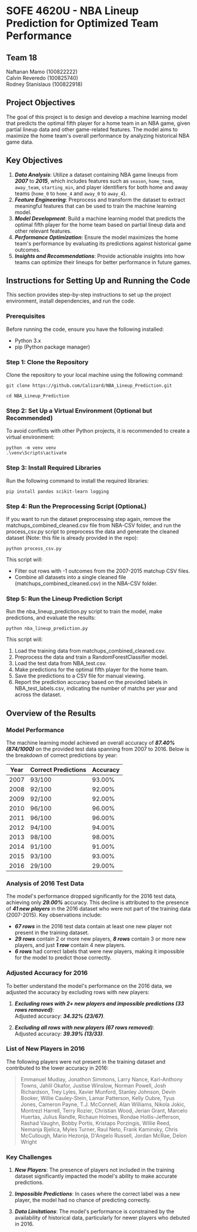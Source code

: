 # SOFE 4620U - NBA Lineup Prediction for Optimized Team Performance

## Team 18  
Naftanan Mamo (100822222)  
Calvin Reveredo (100825740)  
Rodney Stanislaus (100822918)

## Project Objectives  
The goal of this project is to design and develop a machine learning model that predicts the optimal fifth player for a home team in an NBA game, given partial lineup data and other game-related features. The model aims to maximize the home team's overall performance by analyzing historical NBA game data.

## Key Objectives
1. ***Data Analysis***: Utilize a dataset containing NBA game lineups from ***2007*** to ***2015***, which includes features such as `season`, `home_team`, `away_team`, `starting_min`, and player identifiers for both home and away teams (`home_0` to `home_4` and `away_0` to `away_4`).
2. ***Feature Engineering***: Preprocess and transform the dataset to extract meaningful features that can be used to train the machine learning model.
3. ***Model Development***: Build a machine learning model that predicts the optimal fifth player for the home team based on partial lineup data and other relevant features.
4. ***Performance Optimization***: Ensure the model maximizes the home team's performance by evaluating its predictions against historical game outcomes.
5. ***Insights and Recommendations***: Provide actionable insights into how teams can optimize their lineups for better performance in future games.

## Instructions for Setting Up and Running the Code  
This section provides step-by-step instructions to set up the project environment, install dependencies, and run the code.

### Prerequisites
Before running the code, ensure you have the following installed:
- Python 3.x
- pip (Python package manager)

### Step 1: Clone the Repository
Clone the repository to your local machine using the following command:
```
git clone https://github.com/Calizard/NBA_Lineup_Prediction.git  
```
```
cd NBA_Lineup_Prediction
```
### Step 2: Set Up a Virtual Environment (Optional but Recommended)
To avoid conflicts with other Python projects, it is recommended to create a virtual environment:
```
python -m venv venv
.\venv\Scripts\activate
```
### Step 3: Install Required Libraries
Run the following command to install the required libraries:
```
pip install pandas scikit-learn logging
```
### Step 4: Run the Preprocessing Script (OptionaL)
If you want to run the dataset preprocessing step again, remove the matchups_combined_cleaned.csv file from NBA-CSV folder, and run the process_csv.py script to preprocess the data and generate the cleaned dataset (Note: this file is already provided in the repo):  
```
python process_csv.py
```
This script will:
- Filter out rows with -1 outcomes from the 2007-2015 matchup CSV files.  
- Combine all datasets into a single cleaned file (matchups_combined_cleaned.csv) in the NBA-CSV folder.  

### Step 5: Run the Lineup Prediction Script
Run the nba_lineup_prediction.py script to train the model, make predictions, and evaluate the results:
```
python nba_lineup_prediction.py
```
This script will:

1. Load the training data from matchups_combined_cleaned.csv.
2. Preprocess the data and train a RandomForestClassifier model.
3. Load the test data from NBA_test.csv.
4. Make predictions for the optimal fifth player for the home team.
5. Save the predictions to a CSV file for manual viewing.
6. Report the prediction accuracy based on the provided labels in NBA_test_labels.csv, indicating the number of matchs per year and across the dataset.

## Overview of the Results  
### Model Performance  
The machine learning model achieved an overall accuracy of ***87.40% (874/1000)*** on the provided test data spanning from 2007 to 2016. Below is the breakdown of correct predictions by year:

| Year |	Correct Predictions |	Accuracy |  
| --- | --- | --- |
| 2007 |	93/100  | 93.00% |
| 2008 |	92/100	| 92.00% |
| 2009 |	92/100	| 92.00% |
| 2010 |	96/100	| 96.00% |
| 2011 |	96/100	| 96.00% |
| 2012 |	94/100	| 94.00% |
| 2013 |	98/100	| 98.00% |
| 2014 |	91/100	| 91.00% |
| 2015 |	93/100	| 93.00% |
| 2016 |	29/100	| 29.00% |

### Analysis of 2016 Test Data
The model's performance dropped significantly for the 2016 test data, achieving only ***29.00%*** accuracy. This decline is attributed to the presence of ***41 new players*** in the 2016 dataset who were not part of the training data (2007-2015). Key observations include:

- ***67 rows*** in the 2016 test data contain at least one new player not present in the training dataset.
- ***29 rows*** contain 2 or more new players, ***8 rows*** contain 3 or more new players, and just ***1 row*** contain 4 new players.
- ***6 rows*** had correct labels that were new players, making it impossible for the model to predict those correctly.

### Adjusted Accuracy for 2016
To better understand the model's performance on the 2016 data, we adjusted the accuracy by excluding rows with new players:

1. ***Excluding rows with 2+ new players and impossible predictions (33 rows removed)***:  
   Adjusted accuracy: ***34.32% (23/67)***.

2. ***Excluding all rows with new players (67 rows removed)***:  
   Adjusted accuracy: ***39.39% (13/33)***.

### List of New Players in 2016
The following players were not present in the training dataset and contributed to the lower accuracy in 2016:

> Emmanuel Mudiay, Jonathon Simmons, Larry Nance, Karl-Anthony Towns, Jahlil Okafor, Justise Winslow, Norman Powell, Josh Richardson, Trey Lyles, Xavier Munford, Stanley Johnson, Devin Booker, Willie Cauley-Stein, Lamar Patterson, Kelly Oubre, Tyus Jones, Cameron Payne, T.J. McConnell, Alan Williams, Nikola Jokic, Montrezl Harrell, Terry Rozier, Christian Wood, Jerian Grant, Marcelo Huertas, Julius Randle, Richaun Holmes, Rondae Hollis-Jefferson, Rashad Vaughn, Bobby Portis, Kristaps Porzingis, Willie Reed, Nemanja Bjelica, Myles Turner, Raul Neto, Frank Kaminsky, Chris McCullough, Mario Hezonja, D'Angelo Russell, Jordan McRae, Delon Wright

### Key Challenges  
1. ***New Players***: The presence of players not included in the training dataset significantly impacted the model's ability to make accurate predictions.

2. ***Impossible Predictions***: In cases where the correct label was a new player, the model had no chance of predicting correctly.

3. ***Data Limitations***: The model's performance is constrained by the availability of historical data, particularly for newer players who debuted in 2016.

